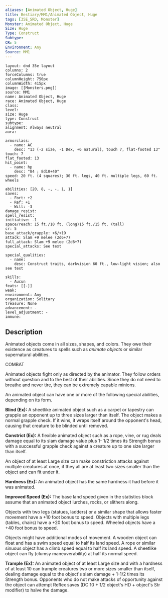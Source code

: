 ```yaml
---
aliases: [Animated Object, Huge]
title: Bestiary/MM1/Animated Object, Huge
tags: [35E_SRD, Monster]
Monster: Animated Object, Huge
Size: Huge
Type: Construct
Subtype: 
CR: 5
Environnent: Any
Source: MM1
---
```


```statblock
layout: dnd 35e layout
columns: 2
forceColumns: true
columnHeight: 750px
columnWidth: 415px
image: [[Monsters.png]]
source: MM1
name: Animated Object, Huge
race: Animated Object, Huge
class: 
level: 
size: Huge
type: Construct
subtype: 
alignment: Always neutral
aura: 

armorclass:
  - name: AC
    desc: "13 (-2 size, -1 Dex, +6 natural), touch 7, flat-footed 13"
touch: 7
flat_footed: 13
hit_point:
  - name: hp
    desc: "84 ; 8d10+40"
speed: 20 ft. (4 squares); 30 ft. legs, 40 ft. multiple legs, 60 ft. wheels

abilities: [20, 8, -, -, 1, 1]
saves:
  - Fort: +2
  - Ref: +1
  - Will: -3
damage_resist: 
spell_resist: 
initiative: -1
space/reach: 15 ft./10 ft. (long)15 ft./15 ft. (tall)
cr: 5
base_attack/grapple: +6/+19
attack: Slam +9 melee (2d6+7)
full_attack: Slam +9 melee (2d6+7)
special_attacks: See text

special_qualities:
  - name: 
    desc: Construct traits, darkvision 60 ft., low-light vision; also see text

skills:
  - Aucun
feats: [[-]]
weak: 
environment: Any
organization: Solitary
treasure: None
advancement: -
level_adjustment: -
immune: 
```

## Description

<p>Animated objects come in all sizes, shapes, and colors. They owe their existence as creatures to spells such as <i>animate objects</i> or similar supernatural abilities.</p>
<p>COMBAT</p>
<p>Animated objects fight only as directed by the animator. They follow orders without question and to the best of their abilities. Since they do not need to breathe and never tire, they can be extremely capable minions.</p>
<p>An animated object can have one or more of the following special abilities, depending on its form.</p>
<p>
            <b>Blind (Ex):</b> A sheetlike animated object such as a carpet or tapestry can grapple an opponent up to three sizes larger than itself. The object makes a normal grapple check. If it wins, it wraps itself around the opponent's head, causing that creature to be blinded until removed.</p>
<p>
            <b>Constrict (Ex):</b> A flexible animated object such as a rope, vine, or rug deals damage equal to its slam damage value plus 1- 1/2 times its Strength bonus with a successful grapple check against a creature up to one size larger than itself.</p>
<p>An object of at least Large size can make constriction attacks against multiple creatures at once, if they all are at least two sizes smaller than the object and can fit under it.</p>
<p>
            <b>Hardness (Ex):</b> An animated object has the same hardness it had before it was animated.</p>
<p>
            <b>Improved Speed (Ex):</b> The base land speed given in the statistics block assume that an animated object lurches, rocks, or slithers along.</p>
<p>Objects with two legs (statues, ladders) or a similar shape that allows faster movement have a +10 foot bonus to speed. Objects with multiple legs (tables, chairs) have a +20 foot bonus to speed. Wheeled objects have a +40 foot bonus to speed.</p>
<p>Objects might have additional modes of movement. A wooden object can float and has a swim speed equal to half its land speed. A rope or similar sinuous object has a climb speed equal to half its land speed. A sheetlike object can fly (clumsy maneuverability) at half its normal speed.</p>
<p>
            <b>Trample (Ex):</b> An animated object of at least Large size and with a hardness of at least 10 can trample creatures two or more sizes smaller than itself, dealing damage equal to the object's slam damage + 1-1/2 times its Strength bonus. Opponents who do not make attacks of opportunity against the object can attempt Reflex saves (DC 10 + 1/2 object's HD + object's Str modifier) to halve the damage.</p>